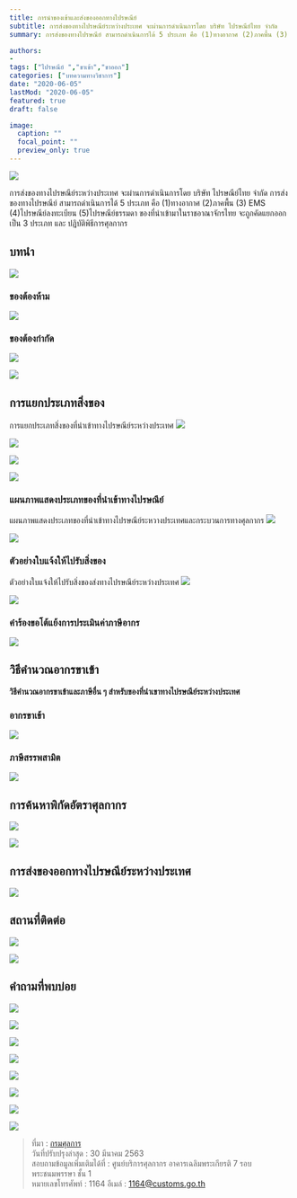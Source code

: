 ```yaml
---
title: การนำของเข้าและส่งของออกทางไปรษณีย์ 
subtitle: การส่งของทางไปรษณีย์ระหว่างประเทศ จะผ่านการดำเนินการโดย บริษัท ไปรษณีย์ไทย จำกัด
summary: การส่งของทางไปรษณีย์ สามารถดำเนินการได้ 5 ประเภท คือ (1)ทางอากาศ (2)ภาคพื้น (3) EMS (4)ไปรษณีย์ลงทะเบียน (5)ไปรษณีย์ธรรมดา ของที่นำเข้ามาในราชอาณาจักรไทย จะถูกคัดแยกออกเป็น 3 ประเภท และ ปฏิบัติพิธีการศุลกากร

authors:
- 
tags: ["ไปรษณีย์ ","ขาเข้า","ขาออก"]
categories: ["บทความทางวิชาการ"]
date: "2020-06-05"
lastMod: "2020-06-05"
featured: true
draft: false

image:
  caption: ""
  focal_point: ""
  preview_only: true
---
```





![](https://github.com/ecs-support/knowledge-center/raw/master/img/postal/postal-guide/postal-guidepng_Page1.png)

การส่งของทางไปรษณีย์ระหว่างประเทศ จะผ่านการดำเนินการโดย บริษัท ไปรษณีย์ไทย จำกัด การส่งของทางไปรษณีย์ สามารถดำเนินการได้ 5 ประเภท คือ (1)ทางอากาศ (2)ภาคพื้น (3) EMS (4)ไปรษณีย์ลงทะเบียน (5)ไปรษณีย์ธรรมดา ของที่นำเข้ามาในราชอาณาจักรไทย จะถูกคัดแยกออกเป็น 3 ประเภท และ ปฏิบัติพิธีการศุลกากร


## บทนำ

![](https://github.com/ecs-support/knowledge-center/raw/master/img/postal/postal-guide/postal-guidepng_Page3.png)

### ของต้องห้าม
![](https://github.com/ecs-support/knowledge-center/raw/master/img/postal/postal-guide/postal-guidepng_Page4.png)

### ของต้องกํากัด 
![](https://github.com/ecs-support/knowledge-center/raw/master/img/postal/postal-guide/postal-guidepng_Page5.png)

![](https://github.com/ecs-support/knowledge-center/raw/master/img/postal/postal-guide/postal-guidepng_Page6.png)

## การแยกประเภทสิ่งของ

การแยกประเภทสิ่งของที่นําเข้าทางไปรษณีย์ระหว่างประเทศ
![](https://github.com/ecs-support/knowledge-center/raw/master/img/postal/postal-guide/postal-guidepng_Page7.png)

![](https://github.com/ecs-support/knowledge-center/raw/master/img/postal/postal-guide/postal-guidepng_Page8.png)

![](https://github.com/ecs-support/knowledge-center/raw/master/img/postal/postal-guide/postal-guidepng_Page9.png)

![](https://github.com/ecs-support/knowledge-center/raw/master/img/postal/postal-guide/postal-guidepng_Page10.png)

### แผนภาพแสดงประเภทของที่นําเข้าทางไปรษณีย์

แผนภาพแสดงประเภทของที่นําเข้าทางไปรษณีย์ระหวางประเทศและกระบวนการทางศุลกากร
![](https://github.com/ecs-support/knowledge-center/raw/master/img/postal/postal-guide/postal-guidepng_Page11.png)

![](https://github.com/ecs-support/knowledge-center/raw/master/img/postal/postal-guide/postal-guidepng_Page12.png)

### ตัวอย่างใบแจ้งให้ไปรับสิ่งของ

ตัวอย่างใบแจ้งให้ไปรับสิ่งของส่งทางไปรษณีย์ระหว่างประเทศ
![](https://github.com/ecs-support/knowledge-center/raw/master/img/postal/postal-guide/postal-guidepng_Page13.png)

![](https://github.com/ecs-support/knowledge-center/raw/master/img/postal/postal-guide/postal-guidepng_Page14.png)

### คำร้องขอโต้แย้งการประเมินค่าภาษีอากร

![](https://github.com/ecs-support/knowledge-center/raw/master/img/postal/postal-guide/postal-guidepng_Page15.png)

## วิธีคํานวณอากรขาเข้า

**วิธีคํานวณอากรขาเข้าและภาษีอื่น ๆ สําหรับของที่นําเขาทางไปรษณีย์ระหว่างประเทศ**

### อากรขาเข้า
![](https://github.com/ecs-support/knowledge-center/raw/master/img/postal/postal-guide/postal-guidepng_Page16.png)

### ภาษีสรรพสามิต

![](https://github.com/ecs-support/knowledge-center/raw/master/img/postal/postal-guide/postal-guidepng_Page17.png)


## การค้นหาพิกัดอัตราศุลกากร

![](https://github.com/ecs-support/knowledge-center/raw/master/img/postal/postal-guide/postal-guidepng_Page18.png)

![](https://github.com/ecs-support/knowledge-center/raw/master/img/postal/postal-guide/postal-guidepng_Page19.png)

## การส่งของออกทางไปรษณีย์ระหว่างประเทศ
![](https://github.com/ecs-support/knowledge-center/raw/master/img/postal/postal-guide/postal-guidepng_Page20-1.png)

## สถานที่ติดต่อ
![](https://github.com/ecs-support/knowledge-center/raw/master/img/postal/postal-guide/postal-guidepng_Page20-2.png)

![](https://github.com/ecs-support/knowledge-center/raw/master/img/postal/postal-guide/postal-guidepng_Page21-1.png)

## คําถามที่พบบ่อย

![](https://github.com/ecs-support/knowledge-center/raw/master/img/postal/postal-guide/postal-guidepng_Page21-2.png)

![](https://github.com/ecs-support/knowledge-center/raw/master/img/postal/postal-guide/postal-guidepng_Page22.png)

![](https://github.com/ecs-support/knowledge-center/raw/master/img/postal/postal-guide/postal-guidepng_Page23.png)

![](https://github.com/ecs-support/knowledge-center/raw/master/img/postal/postal-guide/postal-guidepng_Page24.png)

![](https://github.com/ecs-support/knowledge-center/raw/master/img/postal/postal-guide/postal-guidepng_Page25.png)

![](https://github.com/ecs-support/knowledge-center/raw/master/img/postal/postal-guide/postal-guidepng_Page26.png)

![](https://github.com/ecs-support/knowledge-center/raw/master/img/postal/postal-guide/postal-guidepng_Page27.png)

![](https://github.com/ecs-support/knowledge-center/raw/master/img/postal/postal-guide/postal-guidepng_Page28.png)

> ที่มา : [กรมศุลการ](http://ccc.customs.go.th/cont_strc_faq.php?current_id=14232a32404f505f4c&left_menu=interesting_article)   
วันที่ปรับปรุงล่าสุด : 30 มีนาคม 2563  
สอบถามข้อมูลเพิ่มเติมได้ที่ : ศูนย์บริการศุลกากร อาคารเฉลิมพระเกียรติ 7 รอบพระชนมพรรษา ชั้น 1  
หมายเลขโทรศัพท์ : 1164 อีเมล์ : 1164@customs.go.th  